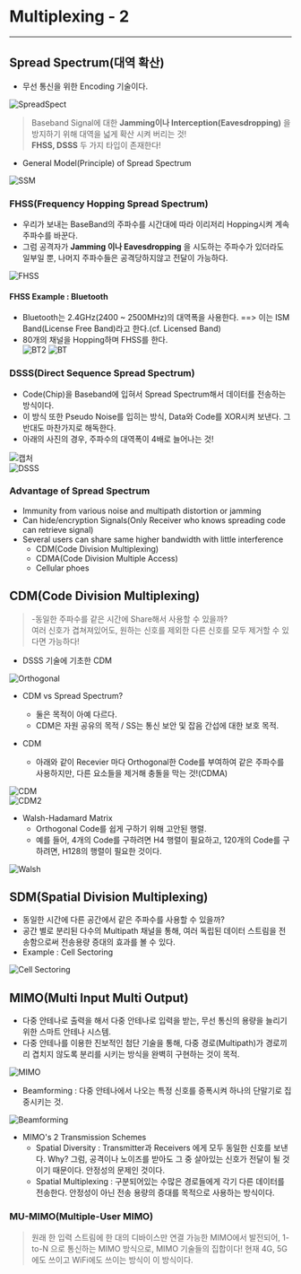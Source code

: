 # Multiplexing - 2
---
## Spread Spectrum(대역 확산)
- 무선 통신을 위한 Encoding 기술이다.  

![SpreadSpect](https://user-images.githubusercontent.com/71700079/112315742-c11d6900-8ced-11eb-8beb-d5c32c87942a.PNG)  

>Baseband Signal에 대한 __Jamming이나 Interception(Eavesdropping)__ 을 방지하기 위해 대역을 넓게 확산 시켜 버리는 것!  
>__FHSS, DSSS__ 두 가지 타입이 존재한다!
- General Model(Principle) of Spread Spectrum  

![SSM](https://user-images.githubusercontent.com/71700079/112316318-56b8f880-8cee-11eb-9739-268e6a29ddf8.PNG)  

### FHSS(Frequency Hopping Spread Spectrum)
- 우리가 보내는 BaseBand의 주파수를 시간대에 따라 이리저리 Hopping시켜 계속 주파수를 바꾼다.
- 그럼 공격자가 __Jamming 이나 Eavesdropping__ 을 시도하는 주파수가 있더라도 일부일 뿐, 나머지 주파수들은 공격당하지않고 전달이 가능하다.  

![FHSS](https://user-images.githubusercontent.com/71700079/112324007-a818b600-8cf5-11eb-8a70-1afffff1b202.PNG)  

#### FHSS Example : Bluetooth  
- Bluetooth는 2.4GHz(2400 ~ 2500MHz)의 대역폭을 사용한다. ==> 이는 ISM Band(License Free Band)라고 한다.(cf. Licensed Band)
- 80개의 채널을 Hopping하며 FHSS를 한다.  
![BT2](https://user-images.githubusercontent.com/71700079/112324265-f4fc8c80-8cf5-11eb-9866-f01bf6f3f8f3.PNG)
![BT](https://user-images.githubusercontent.com/71700079/112324272-f62db980-8cf5-11eb-8723-26282596657b.PNG)  

### DSSS(Direct Sequence Spread Spectrum)
- Code(Chip)을 Baseband에 입혀서 Spread Spectrum해서 데이터를 전송하는 방식이다.
- 이 방식 또한 Pseudo Noise를 입히는 방식, Data와 Code를 XOR시켜 보낸다. 그 반대도 마찬가지로 해독한다.
- 아래의 사진의 경우, 주파수의 대역폭이 4배로 늘어나는 것!  

![캡처](https://user-images.githubusercontent.com/71700079/112830357-5db88000-90cd-11eb-9671-cfa0a13ea1de.PNG)  
![DSSS](https://user-images.githubusercontent.com/71700079/112830377-64df8e00-90cd-11eb-8458-c41658f83fb5.PNG)  

### Advantage of Spread Spectrum
- Immunity from various noise and multipath distortion or jamming
- Can hide/encryption Signals(Only Receiver who knows spreading code can retrieve signal)
- Several users can share same higher bandwidth with little interference
  - CDM(Code Division Multiplexing)
  - CDMA(Code Division Multiple Access)
  - Cellular phoes

## CDM(Code Division Multiplexing)
>-동일한 주파수를 같은 시간에 Share해서 사용할 수 있을까?  
>   여러 신호가 겹쳐져있어도, 원하는 신호를 제외한 다른 신호를 모두 제거할 수 있다면 가능하다!  

- DSSS 기술에 기초한 CDM  

![Orthogonal](https://user-images.githubusercontent.com/71700079/112831008-47f78a80-90ce-11eb-906c-1a2b9ecf0bd8.PNG)  

- CDM vs Spread Spectrum?
  - 둘은 목적이 아예 다르다.
  - CDM은 자원 공유의 목적 / SS는 통신 보안 및 잡음 간섭에 대한 보호 목적.

- CDM  
  - 아래와 같이 Recevier 마다 Orthogonal한 Code를 부여하여 같은 주파수를 사용하지만, 다른 요소들을 제거해 충돌을 막는 것!(CDMA)  
   
![CDM](https://user-images.githubusercontent.com/71700079/112831675-424e7480-90cf-11eb-92cd-2701be28f4ec.PNG)  
![CDM2](https://user-images.githubusercontent.com/71700079/112831682-45e1fb80-90cf-11eb-9641-94801fe59c14.PNG)  

- Walsh-Hadamard Matrix  
  - Orthogonal Code를 쉽게 구하기 위해 고안된 행렬.
  - 예를 들어, 4개의 Code를 구하려면 H4 행렬이 필요하고, 120개의 Code를 구하려면, H128의 행렬이 필요한 것이다.  

![Walsh](https://user-images.githubusercontent.com/71700079/112831789-65792400-90cf-11eb-9db8-a7e8496aa259.PNG)  

## SDM(Spatial Division Multiplexing)
- 동일한 시간에 다른 공간에서 같은 주파수를 사용할 수 있을까?  
- 공간 별로 분리된 다수의 Multipath 채널을 통해, 여러 독립된 데이터 스트림을 전송함으로써 전송용량 증대의 효과를 볼 수 있다.
- Example : Cell Sectoring  

![Cell Sectoring](https://user-images.githubusercontent.com/71700079/113137191-2aa5f600-925f-11eb-9095-c22d45422eff.PNG)  

## MIMO(Multi Input Multi Output)
- 다중 안테나로 출력을 해서 다중 안테나로 입력을 받는, 무선 통신의 용량을 늘리기 위한 스마트 안테나 시스템.
- 다중 안테나를 이용한 진보적인 첨단 기술을 통해, 다중 경로(Multipath)가 경로끼리 겹치지 않도록 분리를 시키는 방식을 완벽히 구현하는 것이 목적.  

![MIMO](https://user-images.githubusercontent.com/71700079/113156787-4916ec00-9275-11eb-8471-4ff720740589.PNG)  

- Beamforming : 다중 안테나에서 나오는 특정 신호를 증폭시켜 하나의 단말기로 집중시키는 것.

![Beamforming](https://user-images.githubusercontent.com/71700079/113156593-1a007a80-9275-11eb-84a0-0278ba4900cf.PNG)  

- MIMO's 2 Transmission Schemes
  - Spatial Diversity : Transmitter과 Receivers 에게 모두 동일한 신호를 보낸다. Why? 그럼, 공격이나 노이즈를 받아도 그 중 살아있는 신호가 전달이 될 것이기 때문이다. 안정성의 문제인 것이다.
  - Spatial Multiplexing : 구분되어있는 수많은 경로들에게 각기 다른 데이터를 전송한다. 안정성이 아닌 전송 용량의 증대를 목적으로 사용하는 방식이다.

### MU-MIMO(Multiple-User MIMO)
>원래 한 입력 스트림에 한 대의 디바이스만 연결 가능한 MIMO에서 발전되어, 1-to-N 으로 통신하는 MIMO 방식으로, MIMO 기술들의 집합이다!
>현재 4G, 5G에도 쓰이고 WiFi에도 쓰이는 방식이 이 방식이다.
